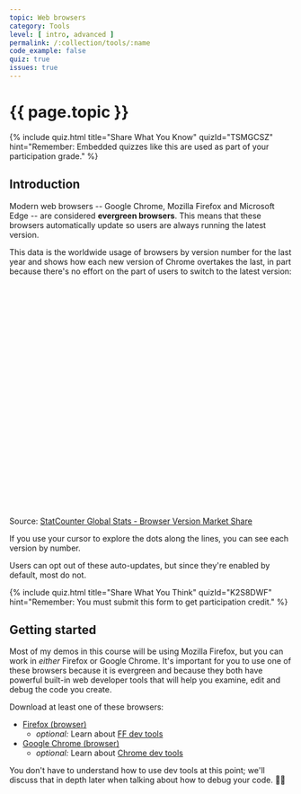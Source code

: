 ```yaml
---
topic: Web browsers
category: Tools
level: [ intro, advanced ]
permalink: /:collection/tools/:name
code_example: false
quiz: true
issues: true
---
```


# {{ page.topic }}

{% include quiz.html
  title="Share What You Know"
  quizId="TSMGCSZ"
  hint="Remember: Embedded quizzes like this are used as part of your participation grade."
%}

## Introduction
Modern web browsers -- Google Chrome, Mozilla Firefox and Microsoft Edge -- are considered **evergreen browsers**. This means that these browsers automatically update so users are always running the latest version.

This data is the worldwide usage of browsers by version number for the last year and shows how each new version of Chrome overtakes the last, in part because there's no effort on the part of users to switch to the latest version:

<div class="embed-wrapper">
<div id="desktop-browser_version-ww-monthly-201907-202007" width="100%" height="400" style="width:100%; height: 400px;"></div>
<p class="cite">Source: <a href="https://gs.statcounter.com/browser-version-market-share/desktop/worldwide/#monthly-201907-202007">StatCounter Global Stats - Browser Version Market Share</a></p><script async defer type="text/javascript" src="https://www.statcounter.com/js/fusioncharts.js"></script><script async defer type="text/javascript" src="https://gs.statcounter.com/chart.php?desktop-browser_version-ww-monthly-201907-202007&chartWidth=600"></script>
</div>

If you use your cursor to explore the dots along the lines, you can see each version by number.

Users can opt out of these auto-updates, but since they're enabled by default, most do not.

{% include quiz.html
  title="Share What You Think"
  quizId="K2S8DWF"
  hint="Remember: You must submit this form to get participation credit."
%}

## Getting started
Most of my demos in this course will be using Mozilla Firefox, but you can work in _either_ Firefox or Google Chrome. It's important for you to use one of these browsers because it is evergreen and because they both have powerful built-in web developer tools that will help you examine, edit and debug the code you create.

Download at least one of these browsers:

  - [Firefox (browser)](https://www.mozilla.org/en-US/firefox/new/)
    - _optional:_ Learn about [FF dev tools](https://developer.mozilla.org/en-US/docs/Tools)
  - [Google Chrome (browser)](https://www.google.com/chrome/)
    - _optional:_ Learn about [Chrome dev tools](https://developers.google.com/web/tools/chrome-devtools/)

You don't have to understand how to use dev tools at this point; we'll discuss that in depth later when talking about how to debug your code. <span class="emoji">👍🏻</span>
